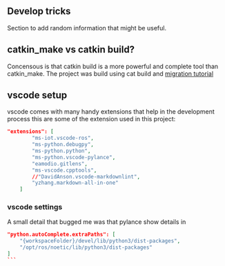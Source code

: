 ## Develop tricks

Section to add random information that might be useful.

## catkin_make vs catkin build?

Concensous is that catkin build is a more powerful and complete tool than catkin_make. The project was build using cat build and  [migration tutorial](https://catkin-tools.readthedocs.io/en/latest/migration.html)

## vscode setup

vscode comes with many handy extensions that help in the development process this are some of the extension used in this project:

```json
"extensions": [        
        "ms-iot.vscode-ros",
        "ms-python.debugpy",
        "ms-python.python",
        "ms-python.vscode-pylance",
        "eamodio.gitlens",
        "ms-vscode.cpptools",
        //"DavidAnson.vscode-markdownlint",
        "yzhang.markdown-all-in-one"
    ]

```

### vscode settings

A small detail that bugged me was that pylance show   details in 

````json
"python.autoComplete.extraPaths": [
    "{workspaceFolder}/devel/lib/python3/dist-packages",
    "/opt/ros/noetic/lib/python3/dist-packages"
]
```
